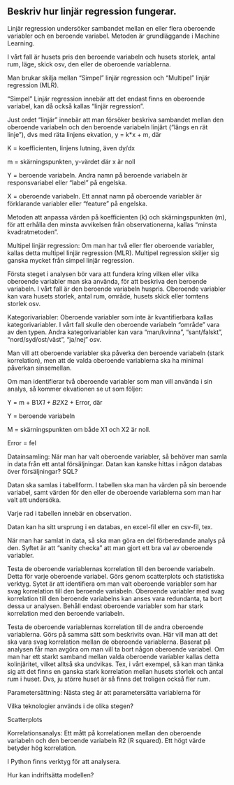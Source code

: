## Beskriv hur linjär regression fungerar. 

Linjär regression undersöker sambandet mellan en eller flera oberoende variabler och en beroende variabel. Metoden är grundläggande i Machine Learning. 

I vårt fall är husets pris den beroende variabeln och husets storlek, antal rum, läge, skick osv, den eller de oberoende variablerna. 

Man brukar skilja mellan “Simpel” linjär regression och “Multipel” linjär regression (MLR). 

“Simpel” Linjär regression innebär att det endast finns en oberoende variabel, kan då också kallas “linjär regression”. 

Just ordet “linjär” innebär att man försöker beskriva sambandet mellan den oberoende variabeln och den beroende variabeln linjärt (“längs en rät linje”), dvs med räta linjens ekvation, y = k*x + m, där 

K = koefficienten, linjens lutning, även dy/dx 

m = skärningspunkten, y-värdet där x är noll 

Y = beroende variabeln. Andra namn på beroende variabeln är responsvariabel eller “label” på engelska. 

X = oberoende variabeln. Ett annat namn på oberoende variabler är förklarande variabler eller “feature” på engelska. 

Metoden att anpassa värden på koefficienten (k) och skärningspunkten (m), för att erhålla den minsta avvikelsen från observationerna, kallas “minsta kvadratmetoden”. 

 

Multipel linjär regression: Om man har två eller fler oberoende variabler, kallas detta multipel linjär regression (MLR). Multipel regression skiljer sig ganska mycket från simpel linjär regression. 

Första steget i analysen bör vara att fundera kring vilken eller vilka oberoende variabler man ska använda, för att beskriva den beroende variabeln. I vårt fall är den beroende variabeln huspris. Oberoende variabler kan vara husets storlek, antal rum, område, husets skick eller tomtens storlek osv. 

Kategorivariabler: Oberoende variabler som inte är kvantifierbara kallas kategorivariabler. I vårt fall skulle den oberoende variabeln “område” vara av den typen. Andra kategorivariabler kan vara “man/kvinna”, “sant/falskt”, “nord/syd/ost/väst”, “ja/nej” osv. 

Man vill att oberoende variabler ska påverka den beroende variabeln (stark korrelation), men att de valda oberoende variablerna ska ha minimal påverkan sinsemellan. 

Om man identifierar två oberoende variabler som man vill använda i sin analys, så kommer ekvationen se ut som följer: 

Y = m + B1*X1 + B2*X2 + Error, där 

Y = beroende variabeln 

M = skärningspunkten om både X1 och X2 är noll. 

Error = fel 

 

Datainsamling: När man har valt oberoende variabler, så behöver man samla in data från ett antal försäljningar. Datan kan kanske hittas i någon databas över försäljningar? SQL? 

Datan ska samlas i tabellform. I tabellen ska man ha värden på sin beroende variabel, samt värden för den eller de oberoende variablerna som man har valt att undersöka. 

Varje rad i tabellen innebär en observation. 

Datan kan ha sitt ursprung i en databas, en excel-fil eller en csv-fil, tex. 

När man har samlat in data, så ska man göra en del förberedande analys på den. Syftet är att “sanity checka” att man gjort ett bra val av oberoende variabler. 

Testa de oberoende variablernas korrelation till den beroende variabeln. Detta för varje oberoende variabel. Görs genom scatterplots och statistiska verktyg. Sytet är att identifiera om man valt oberoende variabler som har svag korrelation till den beroende variabeln. Oberoende variabler med svag korrelation till den beroende variabelns kan anses vara redundanta, ta bort dessa ur analysen. Behåll endast oberoende variabler som har stark korrelation med den beroende variabeln. 

Testa de oberoende variablernas korrelation till de andra oberoende variablerna. Görs på samma sätt som beskrivits ovan. Här vill man att det ska vara svag korrelation mellan de oberoende variablerna. Baserat på analysen får man avgöra om man vill ta bort någon oberoende variabel. Om man har ett starkt samband mellan valda oberoende variabler kallas detta kolinjäritet, vilket alltså ska undvikas. Tex, i vårt exempel, så kan man tänka sig att det finns en ganska stark korrelation mellan husets storlek och antal rum i huset. Dvs, ju större huset är så finns det troligen också fler rum. 

Parametersättning: Nästa steg är att parametersätta variablerna för 

 

 

Vilka teknologier används i de olika stegen? 

Scatterplots 

Korrelationsanalys: Ett mått på korrelationen mellan den oberoende variabeln och den beroende variabeln R2 (R squared). Ett högt värde betyder hög korrelation. 

I Python finns verktyg för att analysera. 

Hur kan indriftsätta modellen? 
